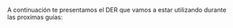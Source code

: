 A continuación te presentamos el DER que vamos a estar utilizando durante las proximas guías:

<div class='mu-erd'
  data-entities='{
    "Video": {
      "idVideo": {
        "type": "Integer",
        "pk": true
      },
      "usuario": {
        "type": "Integer",
        "pk": false,
        "fk": {
          "to": { "entity": "Usuario", "column": "idUsuario" },
          "type": "many_to_one"
        }
      },
      "link": {
        "type": "Varchar"
      },
      "duracion": {
        "type": "Integer"
      },
      "likes": {
        "type": "Integer"
      },
      "titulo": {
        "type": "Varchar"
      }
    },
    "Usuario": {
      "idUsuario": {
        "type": "Integer",
        "pk": true
      },
      "username": {
        "type": "Varchar"
      },
      "nombre": {
        "type": "Varchar"
      },
      "apellido": {
        "type": "Varchar"
      },
      "mail": {
        "type": "Varchar"
      }
    },
    "VIDEO_LISTA": {
      "idVideo": {
        "type": "Integer",
        "pk": true,
        "fk": {
          "to": { "entity": "Video", "column": "idVideo" },
          "type": "many_to_one"
        }
      },
      "idLista": {
        "type": "Integer",
        "pk": true,
        "fk": {
          "to": { "entity": "ListaDeReproduccion", "column": "idLista" },
          "type": "many_to_one"
        }
      }
    },
    "ListaDeReproduccion": {
      "idLista": {
        "type": "Integer",
        "pk": true
      },
      "idUsuario": {
        "type": "Integer",
        "fk": {
          "to": { "entity": "Usuario", "column": "idUsuario" },
          "type": "many_to_one"
        }
      }
    }
  }'>
</div>